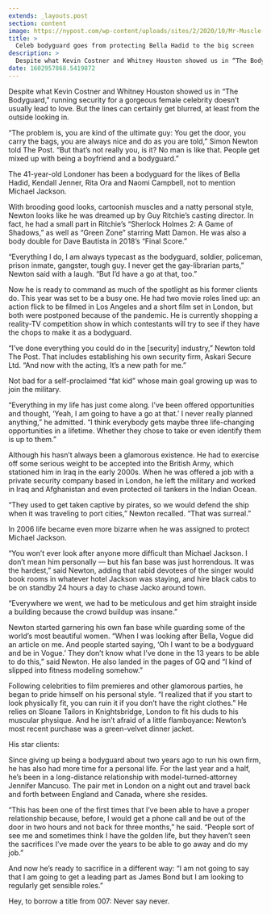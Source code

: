 ```yaml
--- 
extends: _layouts.post 
section: content 
image: https://nypost.com/wp-content/uploads/sites/2/2020/10/Mr-Muscle-Simon-Newton.jpg?quality=90&strip=all&w=1200 
title: > 
  Celeb bodyguard goes from protecting Bella Hadid to the big screen 
description: > 
  Despite what Kevin Costner and Whitney Houston showed us in “The Bodyguard,” running security for a gorgeous female celebrity doesn’t usually lead to love.“The problem is, you are kind of the ultimate guy: You get the door, you carry the bags, you are always nice and do as you are told,” Simon Newton told The Post.With brooding good looks, cartoonish muscles and a natty personal style, Newton looks like he was dreamed up by Guy Ritchie’s casting director.“I’ve done everything you could do in the [security] industry,” Newton told The Post.His star clients:Since giving up being a bodyguard about two years ago to run his own firm, he has also had more time for a personal life. 
date: 1602957868.5419872 
--- 
```

Despite what Kevin Costner and Whitney Houston showed us in “The Bodyguard,” running security for a gorgeous female celebrity doesn’t usually lead to love. But the lines can certainly get blurred, at least from the outside looking in.

“The problem is, you are kind of the ultimate guy: You get the door, you carry the bags, you are always nice and do as you are told,” Simon Newton told The Post. “But that’s not ­really you, is it? No man is like that. People get mixed up with being a boyfriend and a bodyguard.”

The 41-year-old Londoner has been a bodyguard for the likes of Bella Hadid, Kendall Jenner, Rita Ora and Naomi Campbell, not to mention Michael Jackson.

With brooding good looks, cartoonish muscles and a natty personal style, Newton looks like he was dreamed up by Guy Ritchie’s casting director. In fact, he had a small part in Ritchie’s “Sherlock Holmes 2: A Game of Shadows,” as well as “Green Zone” starring Matt Damon. He was also a body double for Dave Bautista in 2018’s “Final Score.”

“Everything I do, I am always typecast as the bodyguard, soldier, policeman, prison inmate, gangster, tough guy. I never get the gay-librarian parts,” Newton said with a laugh. “But I’d have a go at that, too.”

Now he is ready to command as much of the spotlight as his former clients do. This year was set to be a busy one. He had two movie roles lined up: an action flick to be filmed in Los Angeles and a short film set in London, but both were postponed ­because of the pandemic. He is currently shopping a reality-TV competition show in which contestants will try to see if they have the chops to make it as a bodyguard.

“I’ve done everything you could do in the [security] industry,” Newton told The Post. That includes establishing his own security firm, Askari Secure Ltd. “And now with the acting, It’s a new path for me.”

Not bad for a self-proclaimed “fat kid” whose main goal growing up was to join the military.

“Everything in my life has just come along. I’ve been offered opportunities and thought, ‘Yeah, I am going to have a go at that.’ I never really planned anything,” he admitted. “I think everybody gets maybe three life-changing opportunities in a lifetime. Whether they chose to take or even identify them is up to them.”

Although his hasn’t always been a glamorous existence. He had to exercise off some serious weight to be ­accepted into the British Army, which stationed him in Iraq in the early 2000s. When he was offered a job with a private security company based in London, he left the military and worked in Iraq and Afghanistan and even protected oil tankers in the Indian Ocean.

“They used to get taken captive by pirates, so we would defend the ship when it was traveling to port cities,” Newton recalled. “That was surreal.”

In 2006 life became even more ­bizarre when he was assigned to protect Michael Jackson.

“You won’t ever look after anyone more difficult than Michael Jackson. I don’t mean him personally — but his fan base was just horrendous. It was the hardest,” said Newton, adding that rabid devotees of the singer would book rooms in whatever hotel Jackson was staying, and hire black cabs to be on standby 24 hours a day to chase Jacko around town.

“Everywhere we went, we had to be meticulous and get him straight inside a building because the crowd buildup was insane.”

Newton started garnering his own fan base while guarding some of the world’s most beautiful women. “When I was looking after Bella, Vogue did an article on me. And people started saying, ‘Oh I want to be a bodyguard and be in Vogue.’ They don’t know what I’ve done in the 13 years to be able to do this,” said Newton. He also landed in the pages of GQ and “I kind of slipped into fitness modeling somehow.”

Following celebrities to film premieres and other glamorous parties, he began to pride himself on his personal style. “I realized that if you start to look physically fit, you can ruin it if you don’t have the right clothes.” He relies on Sloane Tailors in Knightsbridge, London to fit his duds to his muscular physique. And he isn’t afraid of a little flamboyance: Newton’s most recent purchase was a green-velvet dinner jacket.

His star clients:

Since giving up being a bodyguard about two years ago to run his own firm, he has also had more time for a personal life. For the last year and a half, he’s been in a long-distance relationship with model-turned-attorney Jennifer Mancuso. The pair met in London on a night out and travel back and forth between England and Canada, where she resides.

“This has been one of the first times that I’ve been able to have a proper relationship because, before, I would get a phone call and be out of the door in two hours and not back for three months,” he said. “People sort of see me and sometimes think I have the golden life, but they haven’t seen the sacrifices I’ve made over the years to be able to go away and do my job.”

And now he’s ready to sacrifice in a different way: “I am not going to say that I am going to get a leading part as James Bond but I am looking to regularly get sensible roles.”

Hey, to borrow a title from 007: Never say never.